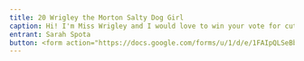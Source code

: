 ```yaml
---
title: 20 Wrigley the Morton Salty Dog Girl
caption: Hi! I'm Miss Wrigley and I would love to win your vote for cutest pet.  I am no longer my parents favorite love and have been replaced since the little creature (aka "Mary Caroline") has come into our lives.  All I want for Christmas are some votes to know that I am still loved.
entrant: Sarah Spota
button: <form action="https://docs.google.com/forms/u/1/d/e/1FAIpQLSeBblQMqbBMeuApn2iPdutPu_wvMXp7h9YlIcRDEgHzWuKEQw/formResponse" method="post"><div class="form-element"></div><span>Votes</span><input type="text" name="entry.1506014209" required placeholder="$"></br><span>Email</span><input type="text" name="entry.882766101" required><button type="submit" name="button">Cast Votes</button></form>
---
```

